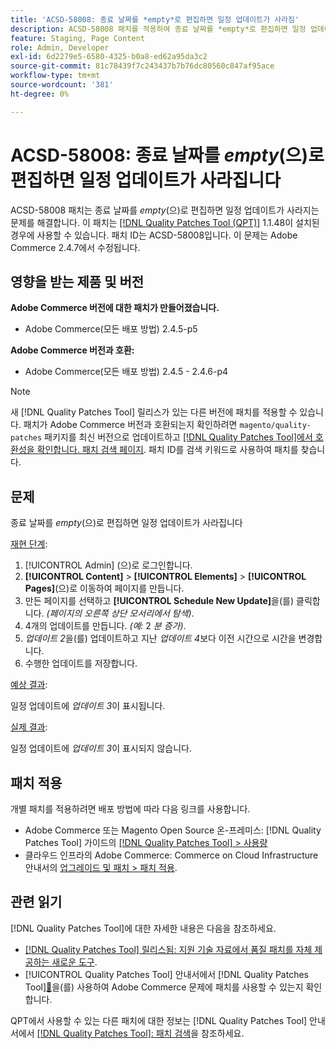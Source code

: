 ```yaml
---
title: 'ACSD-58008: 종료 날짜를 *empty*로 편집하면 일정 업데이트가 사라짐'
description: ACSD-58008 패치를 적용하여 종료 날짜를 *empty*로 편집하면 일정 업데이트가 사라지는 Adobe Commerce 문제를 해결합니다.
feature: Staging, Page Content
role: Admin, Developer
exl-id: 6d2279e5-6580-4325-b0a8-ed62a95da3c2
source-git-commit: 81c78439f7c243437b7b76dc80560c847af95ace
workflow-type: tm+mt
source-wordcount: '381'
ht-degree: 0%

---
```


# ACSD-58008: 종료 날짜를 *empty*(으)로 편집하면 일정 업데이트가 사라집니다

ACSD-58008 패치는 종료 날짜를 *empty*(으)로 편집하면 일정 업데이트가 사라지는 문제를 해결합니다. 이 패치는 [[!DNL Quality Patches Tool (QPT)]](https://experienceleague.adobe.com/en/docs/commerce-knowledge-base/kb/announcements/commerce-announcements/magento-quality-patches-released-new-tool-to-self-serve-quality-patches) 1.1.48이 설치된 경우에 사용할 수 있습니다. 패치 ID는 ACSD-58008입니다. 이 문제는 Adobe Commerce 2.4.7에서 수정됩니다.

## 영향을 받는 제품 및 버전

**Adobe Commerce 버전에 대한 패치가 만들어졌습니다.**

* Adobe Commerce(모든 배포 방법) 2.4.5-p5

**Adobe Commerce 버전과 호환:**

* Adobe Commerce(모든 배포 방법) 2.4.5 - 2.4.6-p4

>[!NOTE]
>
>새 [!DNL Quality Patches Tool] 릴리스가 있는 다른 버전에 패치를 적용할 수 있습니다. 패치가 Adobe Commerce 버전과 호환되는지 확인하려면 `magento/quality-patches` 패키지를 최신 버전으로 업데이트하고 [[!DNL Quality Patches Tool]에서 호환성을 확인합니다. 패치 검색 페이지](https://experienceleague.adobe.com/tools/commerce-quality-patches/index.html). 패치 ID를 검색 키워드로 사용하여 패치를 찾습니다.

## 문제

종료 날짜를 *empty*(으)로 편집하면 일정 업데이트가 사라집니다

<u>재현 단계</u>:

1. [!UICONTROL Admin] (으)로 로그인합니다.
1. **[!UICONTROL Content]** > **[!UICONTROL Elements]** > **[!UICONTROL Pages]**(으)로 이동하여 페이지를 만듭니다.
1. 만든 페이지를 선택하고 **[!UICONTROL Schedule New Update]**&#x200B;을(를) 클릭합니다. *(페이지의 오른쪽 상단 모서리에서 탐색)*.
1. 4개의 업데이트를 만듭니다. *(예:* 2 *분 증가)*.
1. *업데이트 2*&#x200B;을(를) 업데이트하고 지난 *업데이트 4*&#x200B;보다 이전 시간으로 시간을 변경합니다.
1. 수행한 업데이트를 저장합니다.

<u>예상 결과</u>:

일정 업데이트에 *업데이트 3*&#x200B;이 표시됩니다.

<u>실제 결과</u>:

일정 업데이트에 *업데이트 3*&#x200B;이 표시되지 않습니다.

## 패치 적용

개별 패치를 적용하려면 배포 방법에 따라 다음 링크를 사용합니다.

* Adobe Commerce 또는 Magento Open Source 온-프레미스: [!DNL Quality Patches Tool] 가이드의 [[!DNL Quality Patches Tool] > 사용량](/help/tools/quality-patches-tool/usage.md)
* 클라우드 인프라의 Adobe Commerce: Commerce on Cloud Infrastructure 안내서의 [업그레이드 및 패치 > 패치 적용](https://experienceleague.adobe.com/docs/commerce-cloud-service/user-guide/develop/upgrade/apply-patches.html).

## 관련 읽기

[!DNL Quality Patches Tool]에 대한 자세한 내용은 다음을 참조하세요.

* [[!DNL Quality Patches Tool] 릴리스됨: 지원 기술 자료에서 품질 패치를 자체 제공하는 새로운 도구](https://experienceleague.adobe.com/en/docs/commerce-knowledge-base/kb/announcements/commerce-announcements/magento-quality-patches-released-new-tool-to-self-serve-quality-patches).
* [!UICONTROL Quality Patches Tool] 안내서에서  [!DNL Quality Patches Tool][&#128279;](/help/tools/quality-patches-tool/patches-available-in-qpt/check-patch-for-magento-issue-with-magento-quality-patches.md)을(를) 사용하여 Adobe Commerce 문제에 패치를 사용할 수 있는지 확인합니다.


QPT에서 사용할 수 있는 다른 패치에 대한 정보는 [!DNL Quality Patches Tool] 안내서에서 [[!DNL Quality Patches Tool]: 패치 검색](https://experienceleague.adobe.com/tools/commerce-quality-patches/index.html)을 참조하세요.
